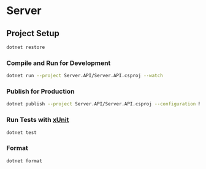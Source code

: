 # Server

## Project Setup

```sh
dotnet restore
```

### Compile and Run for Development

```sh
dotnet run --project Server.API/Server.API.csproj --watch
```

### Publish for Production

```sh
dotnet publish --project Server.API/Server.API.csproj --configuration Release
```

### Run Tests with [xUnit](https://xunit.net/)

```sh
dotnet test
```

### Format

```sh
dotnet format
```
